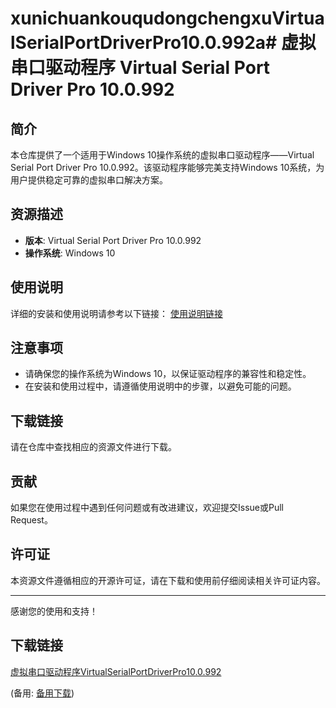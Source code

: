 # xunichuankouqudongchengxuVirtualSerialPortDriverPro10.0.992a# 虚拟串口驱动程序 Virtual Serial Port Driver Pro 10.0.992

## 简介
本仓库提供了一个适用于Windows 10操作系统的虚拟串口驱动程序——Virtual Serial Port Driver Pro 10.0.992。该驱动程序能够完美支持Windows 10系统，为用户提供稳定可靠的虚拟串口解决方案。

## 资源描述
- **版本**: Virtual Serial Port Driver Pro 10.0.992
- **操作系统**: Windows 10

## 使用说明
详细的安装和使用说明请参考以下链接：
[使用说明链接](https://blog.csdn.net/lizhu_csdn/article/details/126470142)

## 注意事项
- 请确保您的操作系统为Windows 10，以保证驱动程序的兼容性和稳定性。
- 在安装和使用过程中，请遵循使用说明中的步骤，以避免可能的问题。

## 下载链接
请在仓库中查找相应的资源文件进行下载。

## 贡献
如果您在使用过程中遇到任何问题或有改进建议，欢迎提交Issue或Pull Request。

## 许可证
本资源文件遵循相应的开源许可证，请在下载和使用前仔细阅读相关许可证内容。

---
感谢您的使用和支持！

## 下载链接
[虚拟串口驱动程序VirtualSerialPortDriverPro10.0.992](https://pan.quark.cn/s/18a5805725f9) 

(备用: [备用下载](https://pan.baidu.com/s/1xKdcbYD0GhcXfcxCWL9ZqA?pwd=1234))
